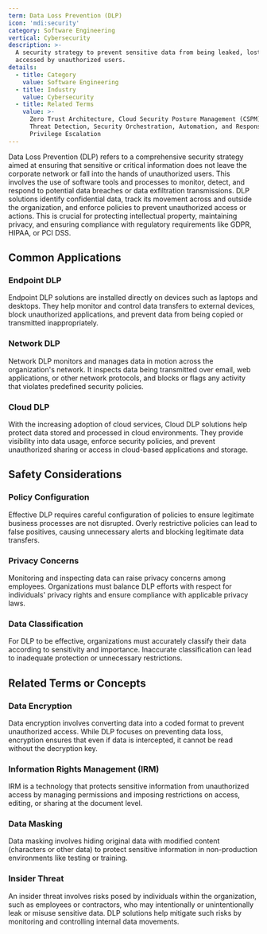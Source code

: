 ```yaml
---
term: Data Loss Prevention (DLP)
icon: 'mdi:security'
category: Software Engineering
vertical: Cybersecurity
description: >-
  A security strategy to prevent sensitive data from being leaked, lost, or
  accessed by unauthorized users.
details:
  - title: Category
    value: Software Engineering
  - title: Industry
    value: Cybersecurity
  - title: Related Terms
    value: >-
      Zero Trust Architecture, Cloud Security Posture Management (CSPM), Insider
      Threat Detection, Security Orchestration, Automation, and Response (SOAR),
      Privilege Escalation
---
```

Data Loss Prevention (DLP) refers to a comprehensive security strategy aimed at ensuring that sensitive or critical information does not leave the corporate network or fall into the hands of unauthorized users. This involves the use of software tools and processes to monitor, detect, and respond to potential data breaches or data exfiltration transmissions. DLP solutions identify confidential data, track its movement across and outside the organization, and enforce policies to prevent unauthorized access or actions. This is crucial for protecting intellectual property, maintaining privacy, and ensuring compliance with regulatory requirements like GDPR, HIPAA, or PCI DSS.

## Common Applications

### Endpoint DLP
Endpoint DLP solutions are installed directly on devices such as laptops and desktops. They help monitor and control data transfers to external devices, block unauthorized applications, and prevent data from being copied or transmitted inappropriately.

### Network DLP
Network DLP monitors and manages data in motion across the organization's network. It inspects data being transmitted over email, web applications, or other network protocols, and blocks or flags any activity that violates predefined security policies.

### Cloud DLP
With the increasing adoption of cloud services, Cloud DLP solutions help protect data stored and processed in cloud environments. They provide visibility into data usage, enforce security policies, and prevent unauthorized sharing or access in cloud-based applications and storage.

## Safety Considerations

### Policy Configuration
Effective DLP requires careful configuration of policies to ensure legitimate business processes are not disrupted. Overly restrictive policies can lead to false positives, causing unnecessary alerts and blocking legitimate data transfers.

### Privacy Concerns
Monitoring and inspecting data can raise privacy concerns among employees. Organizations must balance DLP efforts with respect for individuals' privacy rights and ensure compliance with applicable privacy laws.

### Data Classification
For DLP to be effective, organizations must accurately classify their data according to sensitivity and importance. Inaccurate classification can lead to inadequate protection or unnecessary restrictions.

## Related Terms or Concepts

### Data Encryption
Data encryption involves converting data into a coded format to prevent unauthorized access. While DLP focuses on preventing data loss, encryption ensures that even if data is intercepted, it cannot be read without the decryption key.

### Information Rights Management (IRM)
IRM is a technology that protects sensitive information from unauthorized access by managing permissions and imposing restrictions on access, editing, or sharing at the document level.

### Data Masking
Data masking involves hiding original data with modified content (characters or other data) to protect sensitive information in non-production environments like testing or training.

### Insider Threat
An insider threat involves risks posed by individuals within the organization, such as employees or contractors, who may intentionally or unintentionally leak or misuse sensitive data. DLP solutions help mitigate such risks by monitoring and controlling internal data movements.
